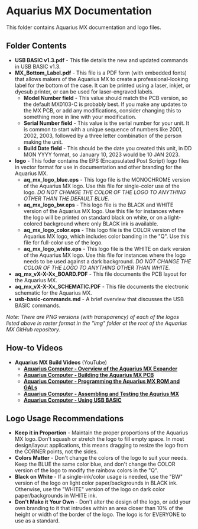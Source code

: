 # Aquarius MX Documentation
This folder contains Aquarius MX documentation and logo files.

## Folder Contents
 - **USB BASIC v1.3.pdf** - This file details the new and updated commands in USB BASIC v1.3.
 - **MX_Bottom_Label.pdf** - This file is a PDF form (with embedded fonts) that allows makers of the Aquarius MX to create a professional-looking label for the bottom of the case. It can be printed using a laser, inkjet, or dyesub printer, or can be used for laser-engraved labels.
   - **Model Number field** - This value should match the PCB version, so the default MX0103-C is probably best. If you make any updates to the MX PCB, or add any modifications, consider changing this to something more in line with your modification.
   - **Serial Number field** - This value is the serial number for your unit. It is common to start with a unique sequence of numbers like 2001, 2002, 2003, followed by a three letter combination of the person making the unit.
   - **Build Date field** - This should be the date you created this unit, in DD MON YYYY format, so January 10, 2023 would be 10 JAN 2023.
 - **logo** - This foder contains the EPS (Encapsulated Post Script) logo files in vector format for use in documentation and other branding for the Aquarius MX.
   - **aq_mx_logo_blue.eps** - This logo file is the MONOCHROME version of the Aquarius MX logo. Use this file for single-color use of the logo. *DO NOT CHANGE THE COLOR OF THE LOGO TO ANYTHING OTHER THAN THE DEFAULT BLUE.*
   - **aq_mx_logo_bw.eps** - This logo file is the BLACK and WHITE version of the Aquarius MX logo. Use this file for instances where the logo will be printed on standard black on white, or on a light-colored background where only BLACK ink is available.
   - **aq_mx_logo_color.eps** - This logo file is the COLOR version of the Aquarius MX logo, which includes color banding in the "Q". Use this file for full-color use of the logo.
   - **aq_mx_logo_white.eps** - This logo file is the WHITE on dark version of the Aquarius MX logo. Use this file for instances where the logo needs to be used against a dark background. *DO NOT CHANGE THE COLOR OF THE LOGO TO ANYTHING OTHER THAN WHITE.*
 - **aq_mx_vX-X-Xx_BOARD.PDF** - This file documents the PCB layout for the Aquarius MX.
 - **aq_mx_vX-X-Xx_SCHEMATIC.PDF** - This file documents the electronic schematic for the Aquarius MX.
 - **usb-basic-commands.md** - A brief overview that discusses the USB BASIC commands.
 
 *Note: There are PNG versions (with transparency) of each of the logos listed above in raster format in the "img" folder at the root of the Aquarius MX GitHub repository.*
## How-to Videos
- **Aquarius MX Build Videos** (YouTube)
   - **[Aquarius Computer - Overview of the Aquarius MX Expander](https://youtu.be/i6mWsHNqth0)**
   - **[Aquarius Computer - Building the Aquarius MX PCB](https://youtu.be/_-p9Ycmr9VQ)**
   - **[Aquarius Computer - Programming the Aquarius MX ROM and GALs](https://youtu.be/DqxqzWqVAIM)**
   - **[Aquarius Computer - Assembling and Testing the Aqurius MX](https://youtu.be/FKW6YiFKHf0)**
   - **[Aquarius Computer - Using USB BASIC](https://youtu.be/Butym641a-0)**

## Logo Usage Recommendations
- **Keep it in Proportion** - Maintain the proper proportions of the Aquarius MX logo. Don't squash or stretch the logo to fill empty space. In most design/layout applications, this means dragging to resize the logo from the CORNER points, not the sides.
- **Colors Matter** - Don't change the colors of the logo to suit your needs. Keep the BLUE the same color blue, and don't change the COLOR version of the logo to modify the rainbow colors in the "Q".
- **Black on White** - If a single-ink/color usage is needed, use the "BW" version of the logo on light color paper/backgrounds in BLACK ink. Otherwise, use the "WHITE" version of the logo on dark color paper/backgrounds in WHITE ink.
- **Don't Make it Your Own** - Don't alter the design of the logo, or add your own branding to it that intrudes within an area closer than 10% of the height or width of the border of the logo. The logo is for EVERYONE to use as a standard.

